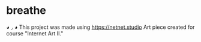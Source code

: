 # breathe
◕ ◞ ◕ This project was made using https://netnet.studio
Art piece created for course "Internet Art II."
